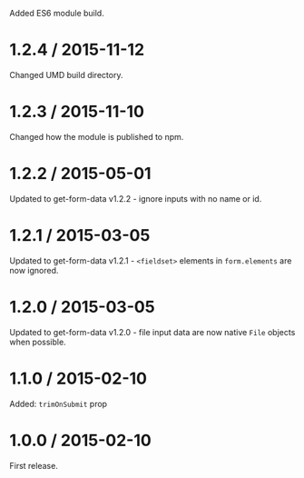 Added ES6 module build.

# 1.2.4 / 2015-11-12

Changed UMD build directory.

# 1.2.3 / 2015-11-10

Changed how the module is published to npm.

# 1.2.2 / 2015-05-01

Updated to get-form-data v1.2.2 - ignore inputs with no name or id.

# 1.2.1 / 2015-03-05

Updated to get-form-data v1.2.1 - `<fieldset>` elements in `form.elements` are
now ignored.

# 1.2.0 / 2015-03-05

Updated to get-form-data v1.2.0 - file input data are now native `File` objects
when possible.

# 1.1.0 / 2015-02-10

Added: `trimOnSubmit` prop

# 1.0.0 / 2015-02-10

First release.
